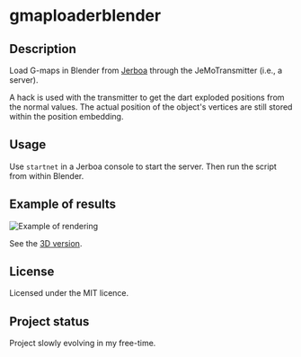 # gmaploaderblender

## Description

Load G-maps in Blender from [Jerboa](http://xlim-sic.labo.univ-poitiers.fr/jerboa/doc/) through the JeMoTransmitter (i.e., a server).

A hack is used with the transmitter to get the dart exploded positions from the normal values. The actual position of the object's vertices are still stored within the position embedding.

## Usage

Use `startnet` in a Jerboa console to start the server. Then run the script from within Blender.

## Example of results

![Example of rendering](example.png "Example of rendering")

See the [3D version](example.stl).

## License

Licensed under the MIT licence.

## Project status

Project slowly evolving in my free-time.
